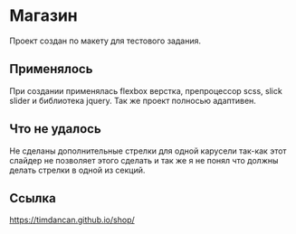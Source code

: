 # Магазин
Проект создан по макету для тестового задания.

## Применялось
При создании применялась flexbox верстка, препроцессор scss, slick slider и библиотека jquery. Так же проект полносью адаптивен.

## Что не удалось
Не сделаны дополнительные стрелки для одной карусели так-как этот слайдер не позволяет этого сделать и так же я не понял что должны делать стрелки в одной из секций.

## Ссылка
https://timdancan.github.io/shop/
